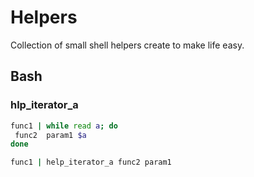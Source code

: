 # Helpers

Collection of small shell helpers create to make life easy.

## Bash

### hlp_iterator_a 

```bash
func1 | while read a; do
 func2  param1 $a
done
```
 
```bash
func1 | help_iterator_a func2 param1
```
